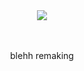 　<p align="center">![](https://komarev.com/ghpvc/?username=trody&color=3f3f3f&label=pony+pals)</p>
 　<p align="center">blehh remaking</p>

